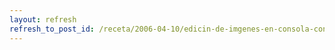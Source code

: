 ```yaml
---
layout: refresh
refresh_to_post_id: /receta/2006-04-10/edicin-de-imgenes-en-consola-con-imagemagick
---
```

